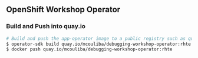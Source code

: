 ## OpenShift Workshop Operator

### Build and Push into quay.io

```sh
# Build and push the app-operator image to a public registry such as quay.io
$ operator-sdk build quay.io/mcouliba/debugging-workshop-operator:rhte
$ docker push quay.io/mcouliba/debugging-workshop-operator:rhte
```